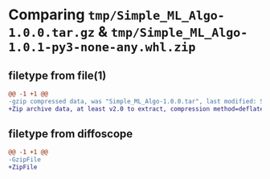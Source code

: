 # Comparing `tmp/Simple_ML_Algo-1.0.0.tar.gz` & `tmp/Simple_ML_Algo-1.0.1-py3-none-any.whl.zip`

## filetype from file(1)

```diff
@@ -1 +1 @@
-gzip compressed data, was "Simple_ML_Algo-1.0.0.tar", last modified: Sat Jul  8 13:50:57 2023, max compression
+Zip archive data, at least v2.0 to extract, compression method=deflate
```

## filetype from diffoscope

```diff
@@ -1 +1 @@
-GzipFile
+ZipFile
```

